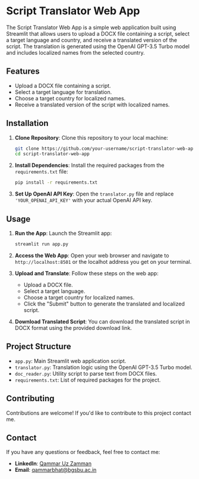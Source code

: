 # Script Translator Web App

The Script Translator Web App is a simple web application built using Streamlit that allows users to upload a DOCX file containing a script, select a target language and country, and receive a translated version of the script. The translation is generated using the OpenAI GPT-3.5 Turbo model and includes localized names from the selected country.

## Features

- Upload a DOCX file containing a script.
- Select a target language for translation.
- Choose a target country for localized names.
- Receive a translated version of the script with localized names.

## Installation

1. **Clone Repository**: Clone this repository to your local machine:

    ```bash
    git clone https://github.com/your-username/script-translator-web-app.git
    cd script-translator-web-app
    ```

2. **Install Dependencies**: Install the required packages from the `requirements.txt` file:

    ```bash
    pip install -r requirements.txt
    ```

3. **Set Up OpenAI API Key**: Open the `translator.py` file and replace `'YOUR_OPENAI_API_KEY'` with your actual OpenAI API key.

## Usage

1. **Run the App**: Launch the Streamlit app:

    ```bash
    streamlit run app.py
    ```

2. **Access the Web App**: Open your web browser and navigate to `http://localhost:8501` or the localhot address you get on your terminal.

3. **Upload and Translate**: Follow these steps on the web app:

    - Upload a DOCX file.
    - Select a target language.
    - Choose a target country for localized names.
    - Click the "Submit" button to generate the translated and localized script.

4. **Download Translated Script**: You can download the translated script in DOCX format using the provided download link.

## Project Structure

- `app.py`: Main Streamlit web application script.
- `translator.py`: Translation logic using the OpenAI GPT-3.5 Turbo model.
- `doc_reader.py`: Utility script to parse text from DOCX files.
- `requirements.txt`: List of required packages for the project.

## Contributing

Contributions are welcome! If you'd like to contribute to this project contact me.

## Contact

If you have any questions or feedback, feel free to contact me:

- **LinkedIn**: [Qammar Uz Zamman](https://www.linkedin.com/in/qammarbhat/)
- **Email**: qammarbhat@bgsbu.ac.in

